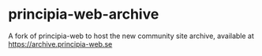# principia-web-archive
A fork of principia-web to host the new community site archive, available at https://archive.principia-web.se
